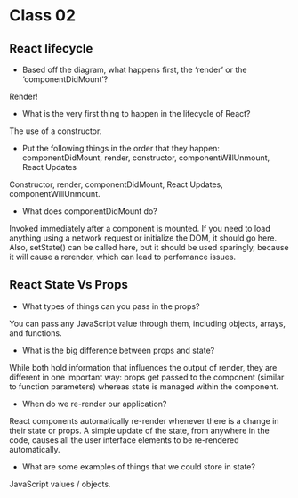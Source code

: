 # Class 02

## React lifecycle

- Based off the diagram, what happens first, the ‘render’ or the ‘componentDidMount’?

Render!

- What is the very first thing to happen in the lifecycle of React?

The use of a constructor.

- Put the following things in the order that they happen: componentDidMount, render, constructor, componentWillUnmount, React Updates

Constructor, render, componentDidMount, React Updates, componentWillUnmount.

- What does componentDidMount do?

 Invoked immediately after a component is mounted. If you need to load anything using a network request or initialize the DOM, it should go here. Also, setState() can be called here, but it should be used sparingly, because it will cause a rerender, which can lead to perfomance issues.


## React State Vs Props

- What types of things can you pass in the props?

You can pass any JavaScript value through them, including objects, arrays, and functions.

- What is the big difference between props and state?

While both hold information that influences the output of render, they are different in one important way: props get passed to the component (similar to function parameters) whereas state is managed within the component.

- When do we re-render our application?

React components automatically re-render whenever there is a change in their state or props. A simple update of the state, from anywhere in the code, causes all the user interface elements to be re-rendered automatically.

- What are some examples of things that we could store in state?

JavaScript values / objects.
